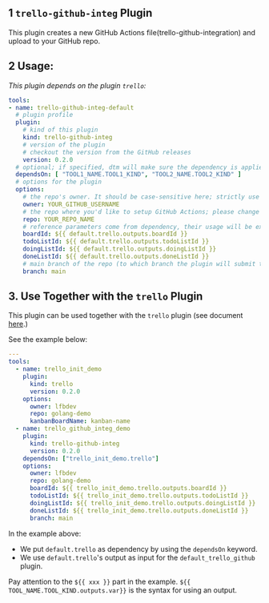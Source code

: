 ## 1 `trello-github-integ` Plugin

This plugin creates a new GitHub Actions file(trello-github-integration) and upload to your GitHub repo.

## 2 Usage:

_This plugin depends on the plugin `trello`:_

```yaml
tools:
- name: trello-github-integ-default
  # plugin profile
  plugin:
    # kind of this plugin
    kind: trello-github-integ
    # version of the plugin
    # checkout the version from the GitHub releases
    version: 0.2.0
  # optional; if specified, dtm will make sure the dependency is applied first before handling this tool.
  dependsOn: [ "TOOL1_NAME.TOOL1_KIND", "TOOL2_NAME.TOOL2_KIND" ]
  # options for the plugin
  options:
    # the repo's owner. It should be case-sensitive here; strictly use your GitHub user name; please change the value below.
    owner: YOUR_GITHUB_USERNAME
    # the repo where you'd like to setup GitHub Actions; please change the value below.
    repo: YOUR_REPO_NAME
    # reference parameters come from dependency, their usage will be explained later
    boardId: ${{ default.trello.outputs.boardId }}
    todoListId: ${{ default.trello.outputs.todoListId }}
    doingListId: ${{ default.trello.outputs.doingListId }}
    doneListId: ${{ default.trello.outputs.doneListId }}
    # main branch of the repo (to which branch the plugin will submit the workflows)
    branch: main
```

## 3. Use Together with the `trello` Plugin

This plugin can be used together with the `trello` plugin (see document [here](./trello_plugin.md).)

See the example below:

```yaml
---
tools:
  - name: trello_init_demo
    plugin:
      kind: trello
      version: 0.2.0
    options:
      owner: lfbdev
      repo: golang-demo
      kanbanBoardName: kanban-name
  - name: trello_github_integ_demo
    plugin:
      kind: trello-github-integ
      version: 0.2.0
    dependsOn: ["trello_init_demo.trello"]
    options:
      owner: lfbdev
      repo: golang-demo
      boardId: ${{ trello_init_demo.trello.outputs.boardId }}
      todoListId: ${{ trello_init_demo.trello.outputs.todoListId }}
      doingListId: ${{ trello_init_demo.trello.outputs.doingListId }}
      doneListId: ${{ trello_init_demo.trello.outputs.doneListId }}
      branch: main
```

In the example above:

- We put `default.trello` as dependency by using the `dependsOn` keyword.
- We use `default.trello`'s output as input for the `default_trello_github` plugin.

Pay attention to the `${{ xxx }}` part in the example. `${{ TOOL_NAME.TOOL_KIND.outputs.var}}` is the syntax for using an output.

